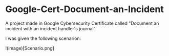 # Google-Cert-Document-an-Incident
A project made in Google Cybersecurity Certificate called "Document an incident with an incident handler's journal".

I was given the following scenarion:

!(image)[Scenario.png]

